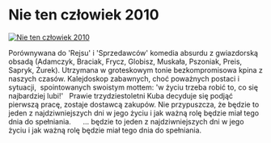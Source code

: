 Nie ten człowiek 2010 
=============
[![Nie ten człowiek 2010 ](http://vidos.pl/images/player.gif)](http://vidos.pl/nie-ten-czlowiek-2010)

 Porównywana do 'Rejsu' i 'Sprzedawców' komedia absurdu z gwiazdorską obsadą (Adamczyk, Braciak, Frycz, Globisz, Muskała, Pszoniak, Preis, Sapryk, Żurek). Utrzymana w groteskowym tonie bezkompromisowa kpina z naszych czasów. Kalejdoskop zabawnych, choć poważnych postaci i sytuacji,  spointowanych swoistym mottem: 'w życiu trzeba robić to, co się najbardziej lubi!'   Prawie trzydziestoletni Kuba decyduje się podjąć pierwszą pracę, zostaje dostawcą zakupów. Nie przypuszcza, że będzie to jeden z najdziwniejszych dni w jego życiu i jak ważną rolę będzie miał tego dnia do spełniania.       ... będzie to jeden z najdziwniejszych dni w jego życiu i jak ważną rolę będzie miał tego dnia do spełniania.     
